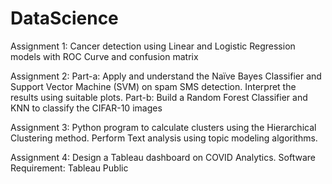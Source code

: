 # DataScience
Assignment 1:
Cancer detection using Linear and Logistic Regression models with ROC Curve and confusion matrix

Assignment 2:
Part-a: Apply and understand the Naïve Bayes Classifier and Support Vector Machine (SVM) on spam SMS detection. Interpret the results using suitable plots.
Part-b: Build a Random Forest Classifier and KNN to classify the CIFAR-10 images

Assignment 3:
Python program to calculate clusters using the Hierarchical Clustering method. Perform Text analysis using topic modeling algorithms.

Assignment 4:
Design a Tableau dashboard on COVID Analytics.
Software Requirement: Tableau Public
